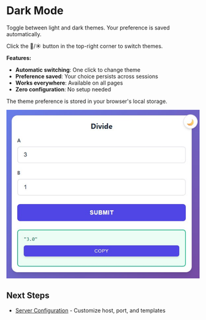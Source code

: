 # Dark Mode

Toggle between light and dark themes. Your preference is saved automatically.

<div class="grid" markdown>

<div markdown>

Click the 🌙/☀️ button in the top-right corner to switch themes.

**Features:**

- **Automatic switching**: One click to change theme
- **Preference saved**: Your choice persists across sessions
- **Works everywhere**: Available on all pages
- **Zero configuration**: No setup needed

The theme preference is stored in your browser's local storage.

</div>

<div markdown>

![Dark Mode](images/quick.jpeg)

</div>

</div>

## Next Steps

- [Server Configuration](server-configuration.md) - Customize host, port, and templates
